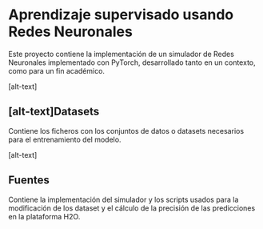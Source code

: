 <h1> Aprendizaje supervisado usando Redes Neuronales </h1>

Este proyecto contiene la implementación de un simulador de Redes Neuronales implementado con PyTorch, desarrollado tanto en un contexto, como para un fin académico.


[alt-text]<h2> [alt-text]Datasets </h2>
Contiene los ficheros con los conjuntos de datos o datasets necesarios para el entrenamiento del modelo.

[alt-text]<h2>Fuentes </h2>
Contiene la implementación del simulador y los scripts usados para la modificación de los dataset y el cálculo de la precisión de las predicciones en la plataforma H2O.
